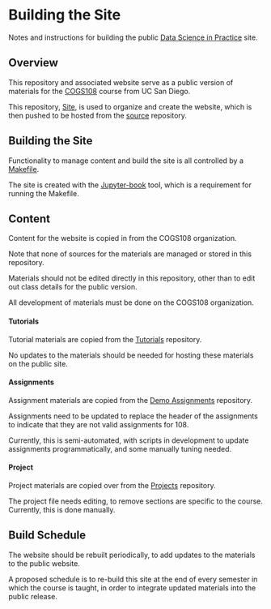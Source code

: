 # Building the Site

Notes and instructions for building the public
[Data Science in Practice](https://datascienceinpractice.github.io/)
site.

## Overview

This repository and associated website serve as a public version of materials for the
[COGS108](https://github.com/cogs108) course from UC San Diego.

This repository,
[Site](https://github.com/DataScienceInPractice/Site),
is used to organize and create the website, which is then pushed to be hosted from the
[source](https://github.com/DataScienceInPractice/datascienceinpractice.github.io) repository.

## Building the Site

Functionality to manage content and build the site is all controlled by a
[Makefile](https://github.com/DataScienceInPractice/Site/blob/master/Makefile).

The site is created with the
[Jupyter-book](https://github.com/executablebooks/jupyter-book)
tool, which is a requirement for running the Makefile.

## Content

Content for the website is copied in from the COGS108 organization.

Note that none of sources for the materials are managed or stored in this repository.

Materials should not be edited directly in this repository, other than to edit out class details for the public version.

All development of materials must be done on the COGS108 organization.

#### Tutorials

Tutorial materials are copied from the [Tutorials](https://github.com/COGS108/Tutorials) repository.

No updates to the materials should be needed for hosting these materials on the public site.

#### Assignments

Assignment materials are copied from the [Demo Assignments](https://github.com/COGS108/Assign_Demo) repository.

Assignments need to be updated to replace the header of the assignments to indicate that they are not valid assignments for 108.

Currently, this is semi-automated, with scripts in development to update assignments programmatically, and some manually tuning needed.

#### Project

Project materials are copied over from the [Projects](https://github.com/COGS108/Projects) repository.

The project file needs editing, to remove sections are specific to the course. Currently, this is done manually.

## Build Schedule

The website should be rebuilt periodically, to add updates to the materials to the public website.

A proposed schedule is to re-build this site at the end of every semester in which the course is taught, in order to integrate updated materials into the public release.
